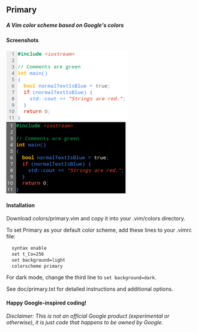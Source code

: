 ## Primary
##### A Vim color scheme based on Google's colors
  
#### Screenshots

![Light mode](/screenshots/light.png?raw=true)
![Dark mode](/screenshots/dark.png?raw=true)


#### Installation

Download colors/primary.vim and copy it into your .vim/colors directory.

To set Primary as your default color scheme, add these lines to your .vimrc
file:
```
  syntax enable
  set t_Co=256
  set background=light
  colorscheme primary
```
For dark mode, change the third line to `set background=dark`.

See doc/primary.txt for detailed instructions and additional options.  

#### Happy Google-inspired coding!  

*Disclaimer: This is not an official Google product (experimental or otherwise),
it is just code that happens to be owned by Google.*
